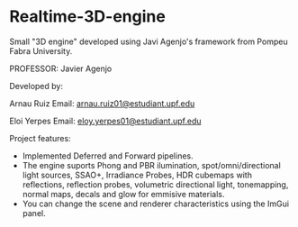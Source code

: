 # Realtime-3D-engine
Small "3D engine" developed using Javi Agenjo's framework from Pompeu Fabra University.

PROFESSOR:
Javier Agenjo

Developed by:

Arnau Ruiz
Email: arnau.ruiz01@estudiant.upf.edu

Eloi Yerpes
Email: eloy.yerpes01@estudiant.upf.edu

Project features:
  - Implemented Deferred and Forward pipelines.
  - The engine suports Phong and PBR ilumination, spot/omni/directional light sources, SSAO+, Irradiance Probes, HDR cubemaps with reflections, reflection probes, volumetric directional light, tonemapping, normal maps, decals and glow for emmisive materials.
  - You can change the scene and renderer characteristics using the ImGui panel. 

